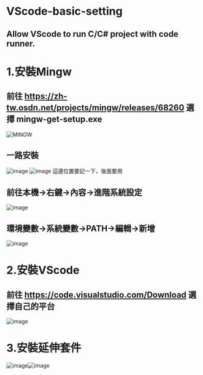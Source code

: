 # VScode-basic-setting
## **Allow VScode to run C/C# project with code runner.**

# **1.安裝Mingw**  
## 前往 https://zh-tw.osdn.net/projects/mingw/releases/68260 選擇 mingw-get-setup.exe
  ![MINGW](https://user-images.githubusercontent.com/103346268/162606829-fb8acfa6-025c-44c3-bd5e-37de224e694e.png)
## 一路安裝  
  ![image](https://user-images.githubusercontent.com/103346268/162607655-72c860b8-c4ab-418f-9c61-38688a508b69.png)
  ![image](https://user-images.githubusercontent.com/103346268/162607661-68941830-5f4a-4bb5-ac89-c930147a9691.png)
  這邊位置要記一下，後面要用
## 前往本機->右鍵->內容->進階系統設定  
  ![image](https://user-images.githubusercontent.com/103346268/162607480-3f6988bc-45a0-4dda-8ac4-c5e7cba79f4d.png)
## 環境變數->系統變數->PATH->編輯->新增
  ![image](https://user-images.githubusercontent.com/103346268/162607580-47f3502f-a514-40db-83a2-b4955fbac5c0.png)

# **2.安裝VScode**  
## 前往 https://code.visualstudio.com/Download 選擇自己的平台  
  ![image](https://user-images.githubusercontent.com/103346268/162607356-7691ca69-455c-40b9-a0b1-1156f1194c72.png)

# 3.安裝延伸套件  
![image](https://user-images.githubusercontent.com/103346268/162607408-9c963b86-5ea0-40da-9ddd-4d1acf3b3ef1.png)![image](https://user-images.githubusercontent.com/103346268/162607426-e3120920-051f-40b3-9214-fc9b8f390ef0.png)


